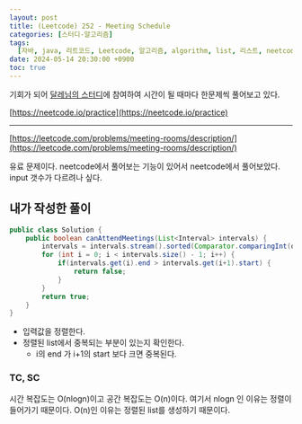 ```yaml
---
layout: post
title: (Leetcode) 252 - Meeting Schedule
categories: [스터디-알고리즘]
tags:
  [자바, java, 리트코드, Leetcode, 알고리즘, algorithm, list, 리스트, neetcode]
date: 2024-05-14 20:30:00 +0900
toc: true
---
```


기회가 되어 [달레님의 스터디](https://github.com/DaleStudy/leetcode-study)에 참여하여 시간이 될 때마다 한문제씩 풀어보고 있다.

[https://neetcode.io/practice](https://neetcode.io/practice)

---

[https://leetcode.com/problems/meeting-rooms/description/](https://leetcode.com/problems/meeting-rooms/description/)

유료 문제이다. neetcode에서 풀어보는 기능이 있어서 neetcode에서 풀어보았다. input 갯수가 다르려나 싶다.

## 내가 작성한 풀이

```java
public class Solution {
    public boolean canAttendMeetings(List<Interval> intervals) {
        intervals = intervals.stream().sorted(Comparator.comparingInt(o -> o.start)).toList();
        for (int i = 0; i < intervals.size() - 1; i++) {
            if(intervals.get(i).end > intervals.get(i+1).start) {
                return false;
            }
        }
        return true;
    }
}
```

- 입력값을 정렬한다.
- 정렬된 list에서 중복되는 부분이 있는지 확인한다.
  - i의 end 가 i+1의 start 보다 크면 중복된다.

### TC, SC

시간 복잡도는 O(nlogn)이고 공간 복잡도는 O(n)이다.
여기서 nlogn 인 이유는 정렬이 들어가기 때문이다.
O(n)인 이유는 정렬된 list를 생성하기 때문이다.
